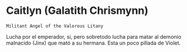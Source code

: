 # Caitlyn (Galatith Chrismynn)

`Militant Angel of the Valorous Litany`

Lucha por el emperador, si, pero sobretodo lucha para matar al demonio malnacido (Jinx) que mató a su hermana. Esta un poco pillada de Violet.